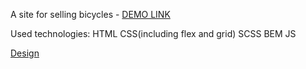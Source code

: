 A site for selling bicycles - [DEMO LINK](https://kata96451.github.io/my_bike/)

Used technologies:
HTML
CSS(including flex and grid)
SCSS
BEM
JS

[Design](https://www.figma.com/file/Ic3SlZjkATYaS7uTifZAIk/BIKE?node-id=0%3A1)
